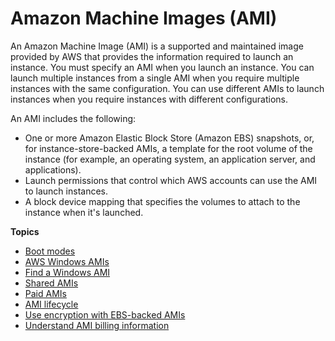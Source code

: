 # Amazon Machine Images \(AMI\)<a name="AMIs"></a>

An Amazon Machine Image \(AMI\) is a supported and maintained image provided by AWS that provides the information required to launch an instance\. You must specify an AMI when you launch an instance\. You can launch multiple instances from a single AMI when you require multiple instances with the same configuration\. You can use different AMIs to launch instances when you require instances with different configurations\.

An AMI includes the following:
+ One or more Amazon Elastic Block Store \(Amazon EBS\) snapshots, or, for instance\-store\-backed AMIs, a template for the root volume of the instance \(for example, an operating system, an application server, and applications\)\.
+ Launch permissions that control which AWS accounts can use the AMI to launch instances\.
+ A block device mapping that specifies the volumes to attach to the instance when it's launched\.

**Topics**
+ [Boot modes](ami-boot.md)
+ [AWS Windows AMIs](windows-ami-version-history.md)
+ [Find a Windows AMI](finding-an-ami.md)
+ [Shared AMIs](sharing-amis.md)
+ [Paid AMIs](paid-amis.md)
+ [AMI lifecycle](ami-lifecycle.md)
+ [Use encryption with EBS\-backed AMIs](AMIEncryption.md)
+ [Understand AMI billing information](ami-billing-info.md)